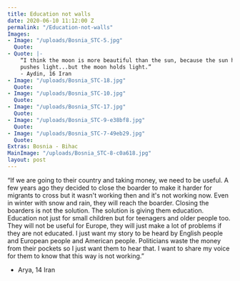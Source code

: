 ```yaml
---
title: Education not walls
date: 2020-06-10 11:12:00 Z
permalink: "/Education-not-walls"
Images:
- Image: "/uploads/Bosnia_STC-5.jpg"
  Quote: 
- Quote: |-
    “I think the moon is more beautiful than the sun, because the sun has light,
    pushes light...but the moon holds light.”
    - Aydin, 16 Iran
- Image: "/uploads/Bosnia_STC-18.jpg"
  Quote: 
- Image: "/uploads/Bosnia_STC-10.jpg"
  Quote: 
- Image: "/uploads/Bosnia_STC-17.jpg"
  Quote: 
- Image: "/uploads/Bosnia_STC-9-e38bf8.jpg"
  Quote: 
- Image: "/uploads/Bosnia_STC-7-49eb29.jpg"
  Quote: 
Extras: Bosnia - Bihac
MainImage: "/uploads/Bosnia_STC-8-c0a618.jpg"
layout: post
---
```


“If we are going to their country and taking money, we need to be useful.
A few years ago they decided to close the boarder to make it harder for migrants to cross but it wasn't working then and it's not working now. Even in winter with snow and rain, they will reach the boarder. Closing the boarders is not the solution. The solution is giving them education. Education not just for small children but for teenagers and older people too. They will not be useful for Europe, they will just make a lot of problems if they are not educated.
I just want my story to be heard by English people and European people and
American people. Politicians waste the money from their pockets so I just want them to hear that. I want to share my voice for them to know that this way is not working.”

- Arya, 14
  Iran